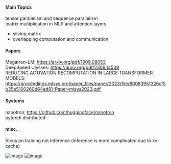 #### Main Topics
tensor parallelism and sequence parallelism </br>
matrix multiplication in MLP and attention layers
- slicing matrix
- overlapping computation and communication


#### Papers
Megatron-LM: https://arxiv.org/pdf/1909.08053  </br>
DeepSpeed Ulysses: https://arxiv.org/pdf/2309.14509   </br>
REDUCING ACTIVATION RECOMPUTATION IN LARGE TRANSFORMER  </br>
MODELS: https://proceedings.mlsys.org/paper_files/paper/2023/file/80083951326cf5b35e5100260d64ed81-Paper-mlsys2023.pdf  </br>


#### Systems
nanotron: https://github.com/huggingface/nanotron </br>
pytorch distributed  </br>


#### misc.
focus on training not inference (inference is more complicated due to kv-cache)


![image](https://github.com/user-attachments/assets/a36961d9-9a26-4bed-b041-9eabc8c3798f)
![image](https://github.com/user-attachments/assets/061061ed-1a1e-402a-acde-2bd8a0b26e8b)
